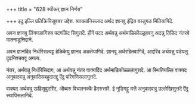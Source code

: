 +++
title = "628 स्पीकर् ज्ञान निर्णय"

+++
इदु इल्लि प्रतिक्रियिसुववर उद्देश. व्याख्यानिसलाद अर्थद ज्ञानवु इंद्रिय वस्तुगळ मितियागिदॆ.

अवन ज्ञानवु लिंगगळागिरुव पदगळिंद सिगुत्तदॆ. हीगॆ पदद अर्थवन्नु अर्थमाडिकॊळ्ळुववनु अदन्नु तिळिद नंतरवे मातनाडुत्तिद्दानॆ.

अवन ज्ञानदिंद निर्धरिसल्पट्ट हेळिकॆयु ज्ञानद अळतॆयागिदॆ. ज्ञानवू अर्थरहितवागिदॆ, आद्दरिंद अर्थवन्नु पडॆयलु दृढनिश्चयवू अगत्य.

नंतर, अर्थवन्नु निर्धरिसिदाग, आ अर्थवन्नु नंतर वाक्यदिंद अर्थमाडिकॊळ्ळलागुत्तदॆ. आ स्थितियल्लि वाक्यद अनुवादवन्नु अनुवादिसबहुदादद्दु ऎंदु परिगणिसलागुत्तदॆ.

वाक्यद अर्थवन्नु ऊहिसुवुदरिंद, ऒब्बरु विचलनक्कॆ हॆदरुत्तारॆ. ई नुडिगट्टु मत्तॆ अनुवादवन्नु उल्लेखिसुत्तदॆ ऎंदु स्थापिसलागिदॆ.

